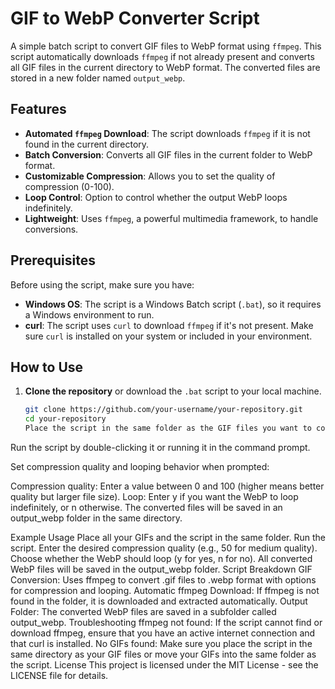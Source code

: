 # GIF to WebP Converter Script

A simple batch script to convert GIF files to WebP format using `ffmpeg`. This script automatically downloads `ffmpeg` if not already present and converts all GIF files in the current directory to WebP format. The converted files are stored in a new folder named `output_webp`.

## Features

- **Automated `ffmpeg` Download**: The script downloads `ffmpeg` if it is not found in the current directory.
- **Batch Conversion**: Converts all GIF files in the current folder to WebP format.
- **Customizable Compression**: Allows you to set the quality of compression (0-100).
- **Loop Control**: Option to control whether the output WebP loops indefinitely.
- **Lightweight**: Uses `ffmpeg`, a powerful multimedia framework, to handle conversions.

## Prerequisites

Before using the script, make sure you have:

- **Windows OS**: The script is a Windows Batch script (`.bat`), so it requires a Windows environment to run.
- **curl**: The script uses `curl` to download `ffmpeg` if it's not present. Make sure `curl` is installed on your system or included in your environment.

## How to Use

1. **Clone the repository** or download the `.bat` script to your local machine.
   ```bash
   git clone https://github.com/your-username/your-repository.git
   cd your-repository
   Place the script in the same folder as the GIF files you want to convert.
   ```

Run the script by double-clicking it or running it in the command prompt.

Set compression quality and looping behavior when prompted:

Compression quality: Enter a value between 0 and 100 (higher means better quality but larger file size).
Loop: Enter y if you want the WebP to loop indefinitely, or n otherwise.
The converted files will be saved in an output_webp folder in the same directory.

Example Usage
Place all your GIFs and the script in the same folder.
Run the script.
Enter the desired compression quality (e.g., 50 for medium quality).
Choose whether the WebP should loop (y for yes, n for no).
All converted WebP files will be saved in the output_webp folder.
Script Breakdown
GIF Conversion: Uses ffmpeg to convert .gif files to .webp format with options for compression and looping.
Automatic ffmpeg Download: If ffmpeg is not found in the folder, it is downloaded and extracted automatically.
Output Folder: The converted WebP files are saved in a subfolder called output_webp.
Troubleshooting
ffmpeg not found: If the script cannot find or download ffmpeg, ensure that you have an active internet connection and that curl is installed.
No GIFs found: Make sure you place the script in the same directory as your GIF files or move your GIFs into the same folder as the script.
License
This project is licensed under the MIT License - see the LICENSE file for details.

